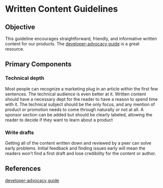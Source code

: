 # Written Content Guidelines

## Objective

This guideline encourages straightforward, friendly, and informative written content for our products. The [developer-advocacy guide](https://developer-advocacy.com/write-great-posts-and-articles) is a great resource.

## Primary Components

### Technical depth

Most people can recognize a marketing plug in an article within the first few sentences. The technical audience is even better at it. Written content should have a necessary dept for the reader to have a reason to spend time with it. The technical subject should be the only focus, and any mention of product or promotion needs to come through naturally or not at all. A sponsor section can be added but should be clearly labeled, allowing the reader to decide if they want to learn about a product

### Write drafts

Getting all of the content written down and reviewed by a peer can solve early problems. Initial feedback and finding issues early will mean the readers won't find a first draft and lose credibility for the content or author.

## References

[developer-advocacy guide](https://developer-advocacy.com/write-great-posts-and-articles)
